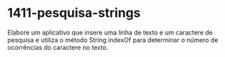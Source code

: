 # 1411-pesquisa-strings
Elabore um aplicativo que insere uma linha de texto e um caractere de pesquisa e utiliza o método String indexOf para determinar o número de ocorrências do caractere no texto.
